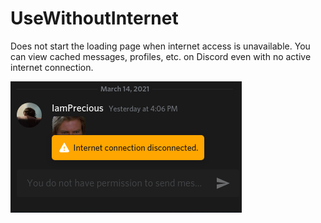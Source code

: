 # UseWithoutInternet
Does not start the loading page when internet access is unavailable. You can view cached messages, profiles, etc. on Discord even with no active internet connection.

![No internet needed](https://raw.githubusercontent.com/PreciousWarrior/BetterDiscordPlugins/main/UseWithoutInternet/Images/internetlost.png)

